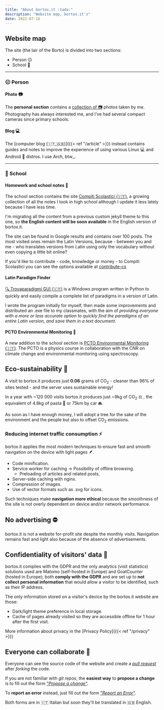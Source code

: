 ```yaml
---
title: "About bortox.it :tada:"
description: "Website map, bortox.it's"
date: 2022-07-16
---
```



## Website map
The site (the lair of the Borto) is divided into two sections: 
* Person :neutral_face: 
* School :school_satchel:

---
### :neutral_face: Person

#### Photo :camera:

The **personal section** contains a [collection of :camera:](https://bortox.it/galleria) photos taken by me. Photography has always interested me, and I've had several compact cameras since primary schools.

#### Blog 💻

The [computer blog (:it:,:uk:)]({{< ref "/article" >}}) instead contains guides and notes to improve the experience of using various Linux 💻 and Android 📱 distros. I use Arch, btw_.

---
### :school_satchel: School

#### Homework and school notes :memo:

The school section contains the site [Compiti Scolastici (:it:)](https://bortox.it/Compiti-scolastici), a growing collection of all the notes I took in high school although I update it less lately because I have less time. 

I'm migrating all the content from a previous custom jekyll theme to this one, so **the English content will be soon available** in the English version of bortox.it. 


The site can be found in Google results and contains over 100 posts. The most visited ones remain the Latin Versions, because - between you and me - who translates versions from Latin using only the vocabulary without even copying a little bit online?

If you'd like to contribute - code, knowledge or money - to Compiti Scolastici you can see the options available at [contribute-cs](https://bortox.it/contribuisci-cs/)

#### Latin Paradigm Finder

[:mag: Trovaparadigmi GUI (:it:)](https://bortox.it/trovaparadigmi) is a Windows program written in Python to quickly and easily compile a complete list of paradigms in a version of Latin.

I wrote the program initially for myself, then made some improvements and distributed an .exe file to my classmates, with the aim of _providing everyone with a more or less accurate option to quickly find the paradigms of an entire Latin version, and save them in a text document_.

#### PCTO Environmental Monitoring :telescope:

A new addition to the school section is [PCTO Environmental Monitoring (:it:)](https://bortox.it/posts/pcto-monitoraggio-ambientale). The PCTO is a physics course in collaboration with the CNR on climate change and environmental monitoring using spectroscopy.


## Eco-sustainability :deciduous_tree:

A visit to bortox.it produces just **0.06** grams of CO<sub>2</sub> - cleaner than 96% of sites tested - and the server uses sustainable energy!

<div id="wcb" class="carbonbadge"></div>
<script src="https://unpkg.com/website-carbon-badges@1.1.3/b.min.js" defer></script>

In a year with ~120 000 visits bortox.it produces just ~9kg of CO<sub>2</sub> :balance_scale:
, the equivalent of 4.8kg of pasta :spaghetti: or 75km by car :oncoming_automobile:.

As soon as I have enough money, I will adopt a tree for the sake of the environment and the people but also to offset CO<sub>2</sub> emissions.

### Reducing internet traffic consumption :zap:

bortox.it applies the most modern techniques to ensure fast and smooth navigation on the device with light pages :feather:.

* Code minification.
* Service worker for caching -> Possibility of offline browsing.
    * Preloading of articles and related posts.
* Server-side caching with nginx.
* Compression of images.
* Use of vector formats such as .svg for icons.

Such techniques make **navigation more ethical** because the smoothness of the site is not overly dependent on device and/or network performance.

## No advertising :no_entry:

bortox.it is not a website for-profit site despite the monthly visits. 
Navigation remains fast and light also because of the absence of advertisements.

## Confidentiality of visitors' data :eyes:

bortox.it complies with the GDPR and the only analytics (visit statistics) solutions used are Matomo (self-hosted in Europe) and GoatCounter (hosted in Europe); both **comply with the GDPR** and are set up to **not collect personal information** that would allow a visitor to be identified, such as their IP address.

The only information stored on a visitor's device by the bortox.it website are those:

* Dark/light theme preference in local storage.
* Cache of pages already visited so they are accessible offline for 1 hour after the first visit.

More information about privacy in the [Privacy Policy]({{< ref "/privacy" >}})

## Everyone can collaborate :busts_in_silhouette:

Everyone can see the source code of the website and create a [_pull request_](https://docs.github.com/en/pull-requests/collaborating-with-pull-requests/proposing-changes-to-your-work-with-pull-requests/creating-a-pull-request-from-a-fork) after _forking_ the code.

If you are not familiar with _git repos_, the **easiest way** to **propose a change** is to fill out the form ["_Propose a change_"](https://bortox.it/Compiti-scolastici/proponi-modifica.html).

To **report an error** instead, just fill out the form ["_Report an Error_"](https://bortox.it/Compiti-scolastici/segnala-errore.html).

Both forms are in :it: Italian but soon they'll be translated in :uk: English.